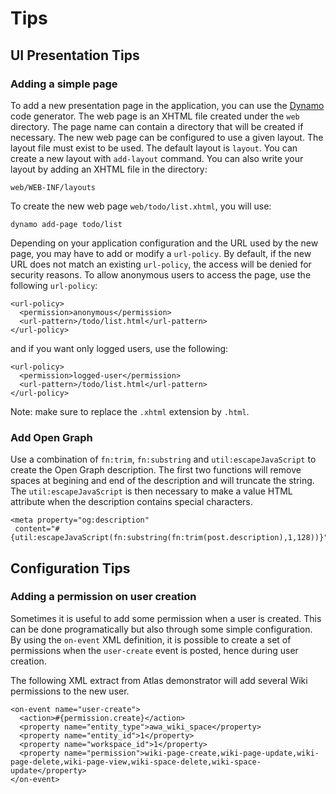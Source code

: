 # Tips

## UI Presentation Tips

### Adding a simple page

To add a new presentation page in the application, you can use the
[Dynamo](https://github.com/stcarrez/dynamo) code generator.
The web page is an XHTML file created under the `web` directory.
The page name can contain a directory that will be created if necessary.
The new web page can be configured to use a given layout.
The layout file must exist to be used.  The default layout is `layout`.
You can create a new layout with `add-layout` command.
You can also write your layout by adding an XHTML file in the directory:

```
web/WEB-INF/layouts
```

To create the new web page `web/todo/list.xhtml`, you will use:

```
dynamo add-page todo/list
```

Depending on your application configuration and the URL used by the new
page, you may have to add or modify a `url-policy`.  By default, if
the new URL does not match an existing `url-policy`, the access will
be denied for security reasons.  To allow anonymous users to access
the page, use the following `url-policy`:

```
<url-policy>
  <permission>anonymous</permission>
  <url-pattern>/todo/list.html</url-pattern>
</url-policy>
```

and if you want only logged users, use the following:

```
<url-policy>
  <permission>logged-user</permission>
  <url-pattern>/todo/list.html</url-pattern>
</url-policy>
```

Note: make sure to replace the `.xhtml` extension by `.html`.

### Add Open Graph

Use a combination of `fn:trim`, `fn:substring` and `util:escapeJavaScript`
to create the Open Graph description.  The first two functions will remove
spaces at begining and end of the description and will truncate the string.
The `util:escapeJavaScript` is then necessary to make a value HTML attribute
when the description contains special characters.

```
<meta property="og:description"
 content="#{util:escapeJavaScript(fn:substring(fn:trim(post.description),1,128))}"/>
```


## Configuration Tips

### Adding a permission on user creation

Sometimes it is useful to add some permission when a user is created.
This can be done programatically but also through some simple configuration.
By using the `on-event` XML definition, it is possible to create a set of
permissions when the `user-create` event is posted, hence during user creation.


The following XML extract from Atlas demonstrator will add several
Wiki permissions to the new user.
```
<on-event name="user-create">
  <action>#{permission.create}</action>
  <property name="entity_type">awa_wiki_space</property>
  <property name="entity_id">1</property>
  <property name="workspace_id">1</property>
  <property name="permission">wiki-page-create,wiki-page-update,wiki-page-delete,wiki-page-view,wiki-space-delete,wiki-space-update</property>
</on-event>
```

